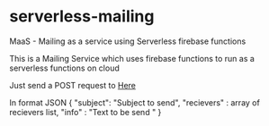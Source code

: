 # serverless-mailing
MaaS - Mailing as a service using Serverless firebase functions

This is a Mailing Service which uses firebase functions to run as a serverless functions on cloud

Just send a POST request to <a href="https://us-central1-serverless-mailing.cloudfunctions.net/sendmail"> Here </a>

In format JSON 
{
  "subject": "Subject to send",
  "recievers" : array of recievers list,
  "info" : "Text to be send "
}
